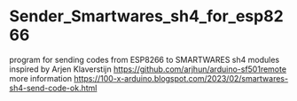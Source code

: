 # Sender_Smartwares_sh4_for_esp8266
program for sending codes from ESP8266 to SMARTWARES sh4 modules inspired by Arjen Klaverstijn
https://github.com/arjhun/arduino-sf501remote
more information https://100-x-arduino.blogspot.com/2023/02/smartwares-sh4-send-code-ok.html
